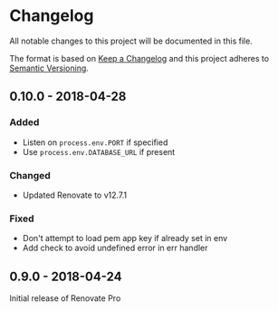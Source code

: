 # Changelog

All notable changes to this project will be documented in this file.

The format is based on [Keep a Changelog](https://keepachangelog.com/en/1.0.0/)
and this project adheres to [Semantic Versioning](https://semver.org/spec/v2.0.0.html).

## 0.10.0 - 2018-04-28

### Added
- Listen on `process.env.PORT` if specified
- Use `process.env.DATABASE_URL` if present

### Changed
- Updated Renovate to v12.7.1

### Fixed
- Don't attempt to load pem app key if already set in env
- Add check to avoid undefined error in err handler

## 0.9.0 - 2018-04-24

Initial release of Renovate Pro
